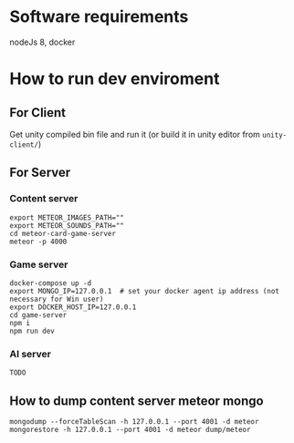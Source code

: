 # Software requirements
nodeJs 8, docker

# How to run dev enviroment

## For Client
Get unity compiled bin file and run it (or build it in unity editor from `unity-client/`)

## For Server
### Content server 
```
export METEOR_IMAGES_PATH=""
export METEOR_SOUNDS_PATH=""
cd meteor-card-game-server
meteor -p 4000
```

### Game server 
```
docker-compose up -d
export MONGO_IP=127.0.0.1  # set your docker agent ip address (not necessary for Win user)
export DOCKER_HOST_IP=127.0.0.1
cd game-server
npm i
npm run dev
```

### AI server
```
TODO
```

## How to dump content server meteor mongo
```
mongodump --forceTableScan -h 127.0.0.1 --port 4001 -d meteor
mongorestore -h 127.0.0.1 --port 4001 -d meteor dump/meteor
```